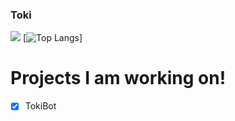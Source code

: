 ### Toki

![](https://github-readme-stats.vercel.app/api?username=olliwes&show_icons=true&theme=radical)
[![Top Langs](https://github-readme-stats.vercel.app/api/top-langs/?username=olliwes&layout=compact)]

# Projects I am working on!

- [x] TokiBot
